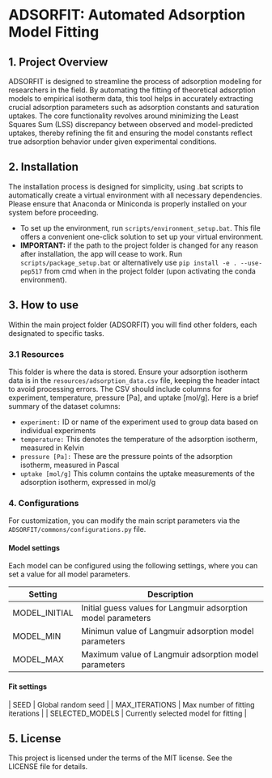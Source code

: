 # ADSORFIT: Automated Adsorption Model Fitting

## 1. Project Overview
ADSORFIT is designed to streamline the process of adsorption modeling for researchers in the field. By automating the fitting of theoretical adsorption models to empirical isotherm data, this tool helps in accurately extracting crucial adsorption parameters such as adsorption constants and saturation uptakes. The core functionality revolves around minimizing the Least Squares Sum (LSS) discrepancy between observed and model-predicted uptakes, thereby refining the fit and ensuring the model constants reflect true adsorption behavior under given experimental conditions.

## 2. Installation 
The installation process is designed for simplicity, using .bat scripts to automatically create a virtual environment with all necessary dependencies. Please ensure that Anaconda or Miniconda is properly installed on your system before proceeding.

- To set up the environment, run `scripts/environment_setup.bat`. This file offers a convenient one-click solution to set up your virtual environment.
- **IMPORTANT:** if the path to the project folder is changed for any reason after installation, the app will cease to work. Run `scripts/package_setup.bat` or alternatively use `pip install -e . --use-pep517` from cmd when in the project folder (upon activating the conda environment).

## 3. How to use
Within the main project folder (ADSORFIT) you will find other folders, each designated to specific tasks.

### 3.1 Resources
This folder is where the data is stored. Ensure your adsorption isotherm data is in the `resources/adsorption_data.csv` file, keeping the header intact to avoid processing errors. The CSV should include columns for experiment, temperature, pressure [Pa], and uptake [mol/g]. Here is a brief summary of the dataset columns:

- `experiment:` ID or name of the experiment used to group data based on individual experiments
- `temperature:` This denotes the temperature of the adsorption isotherm, measured in Kelvin
- `pressure [Pa]:` These are the pressure points of the adsorption isotherm, measured in Pascal
- `uptake [mol/g]` This column contains the uptake measurements of the adsorption isotherm, expressed in mol/g

### 4. Configurations
For customization, you can modify the main script parameters via the `ADSORFIT/commons/configurations.py` file. 

#### Model settings  
Each model can be configured using the following settings, where you can set a value for all model parameters.

| Setting          | Description                                                     |
|------------------|-----------------------------------------------------------------|
| MODEL_INITIAL    | Initial guess values for Langmuir adsorption model parameters   |
| MODEL_MIN        | Minimun value of Langmuir adsorption model parameters           |
| MODEL_MAX        | Maximum value of Langmuir adsorption model parameters           |

#### Fit settings

| SEED             | Global random seed                                              |
| MAX_ITERATIONS   | Max number of fitting iterations                                |
| SELECTED_MODELS  | Currently selected model for fitting                            |

## 5. License
This project is licensed under the terms of the MIT license. See the LICENSE file for details.




